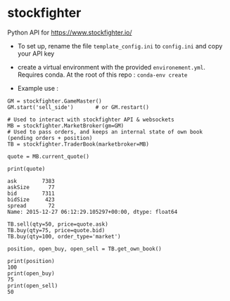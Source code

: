 # stockfighter

Python API for https://www.stockfighter.io/

- To set up, rename the file `template_config.ini` to `config.ini` and copy your API key 
- create a virtual environment with the provided `environement.yml`. Requires conda.
At the root of this repo :  `conda-env create`

- Example use :
```
GM = stockfighter.GameMaster()
GM.start('sell_side')       # or GM.restart()

# Used to interact with stockfighter API & websockets
MB = stockfighter.MarketBroker(gm=GM)           
# Used to pass orders, and keeps an internal state of own book (pending orders + position)
TB = stockfighter.TraderBook(marketbroker=MB)   

quote = MB.current_quote()

print(quote)

ask        7383
askSize      77
bid        7311
bidSize     423
spread       72
Name: 2015-12-27 06:12:29.105297+00:00, dtype: float64

TB.sell(qty=50, price=quote.ask)
TB.buy(qty=75, price=quote.bid)
TB.buy(qty=100, order_type='market')

position, open_buy, open_sell = TB.get_own_book()

print(position)
100
print(open_buy)
75
print(open_sell)
50


```



